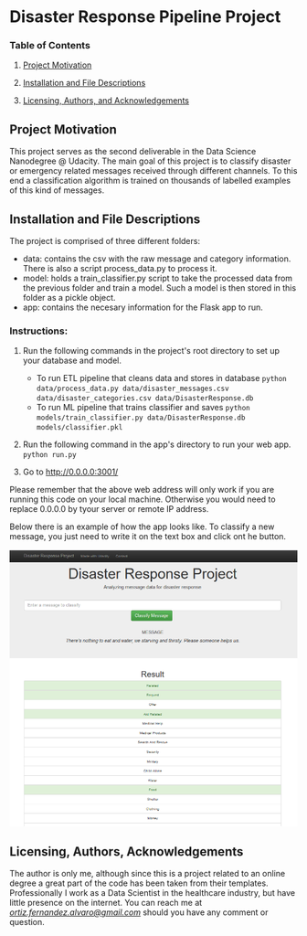 # Disaster Response Pipeline Project

### Table of Contents

1. [Project Motivation](#project)

2. [Installation and File Descriptions](#file)

3. [Licensing, Authors, and Acknowledgements](#licensing)

   

## Project Motivation <a name="project"></a>

This project serves as the second deliverable in the Data Science Nanodegree @ Udacity. The main goal of this project is to classify disaster or emergency related messages received through different channels. To this end a classification algorithm is trained on thousands of labelled examples of this kind of messages.
    
    
## Installation and File Descriptions <a name="file"></a>

The project is comprised of three different folders:

* data: contains the csv with the raw message and category information. There is also a script process_data.py to process it.
* model: holds a train_classifier.py script to take the processed data from the previous folder and train a model. Such a model is then stored in this folder as a pickle object.
* app: contains the necesary information for the Flask app to run.

### Instructions:
1. Run the following commands in the project's root directory to set up your database and model.

    - To run ETL pipeline that cleans data and stores in database
        `python data/process_data.py data/disaster_messages.csv data/disaster_categories.csv data/DisasterResponse.db`
    - To run ML pipeline that trains classifier and saves
        `python models/train_classifier.py data/DisasterResponse.db models/classifier.pkl`

2. Run the following command in the app's directory to run your web app.
    `python run.py`

3. Go to http://0.0.0.0:3001/

Please remember that the above web address will only work if you are running this code on your local machine. Otherwise you would need to replace 0.0.0.0 by tyour server or remote IP address.

Below there is an example of how the app looks like. To classify a new message, you just need to write it on the text box and click ont he button.

![](Captura.png)



## Licensing, Authors, Acknowledgements <a name="licensing"></a>

The author is only me, although since this is a project related to an online degree a great part of the code has been taken from their templates. Professionally I work as a Data Scientist in the healthcare industry, but have little presence on the internet. You can reach me at *ortiz.fernandez.alvaro@gmail.com* should you have any comment or question.



